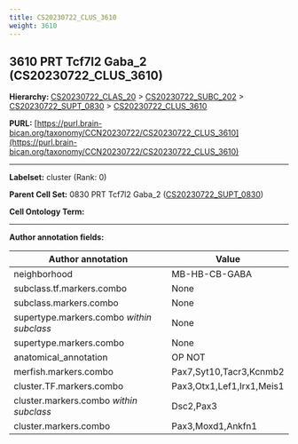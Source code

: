 ```yaml
---
title: CS20230722_CLUS_3610
weight: 3610
---
```

## 3610 PRT Tcf7l2 Gaba_2 (CS20230722_CLUS_3610)
<b>Hierarchy: </b>
[CS20230722_CLAS_20](../CS20230722_CLAS_20) >
[CS20230722_SUBC_202](../CS20230722_SUBC_202) >
[CS20230722_SUPT_0830](../CS20230722_SUPT_0830) >
[CS20230722_CLUS_3610](../CS20230722_CLUS_3610)

**PURL:** [https://purl.brain-bican.org/taxonomy/CCN20230722/CS20230722_CLUS_3610](https://purl.brain-bican.org/taxonomy/CCN20230722/CS20230722_CLUS_3610)

---


**Labelset:** cluster (Rank: 0)

**Parent Cell Set:** 0830 PRT Tcf7l2 Gaba_2 ([CS20230722_SUPT_0830](../CS20230722_SUPT_0830))



**Cell Ontology Term:** 

[MARKER GENES.]: #


---

[TRANSFERRED ANNOTATIONS.]: #


[AUTHOR ANNOTATION FIELDS.]: #


**Author annotation fields:**

| Author annotation | Value |
|-------------------|-------|
|neighborhood|MB-HB-CB-GABA|
|subclass.tf.markers.combo|None|
|subclass.markers.combo|None|
|supertype.markers.combo _within subclass_|None|
|supertype.markers.combo|None|
|anatomical_annotation|OP NOT|
|merfish.markers.combo|Pax7,Syt10,Tacr3,Kcnmb2|
|cluster.TF.markers.combo|Pax3,Otx1,Lef1,Irx1,Meis1|
|cluster.markers.combo _within subclass_|Dsc2,Pax3|
|cluster.markers.combo|Pax3,Moxd1,Ankfn1|
